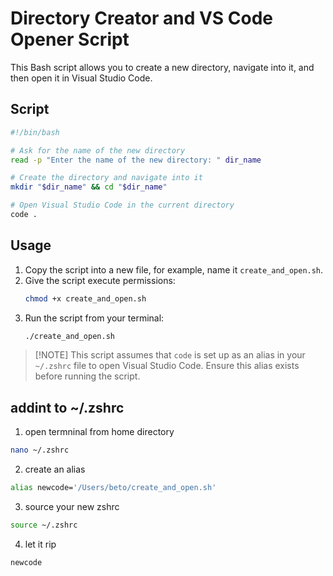 # Directory Creator and VS Code Opener Script

This Bash script allows you to create a new directory, navigate into it, and then open it in Visual Studio Code.

## Script

```bash
#!/bin/bash

# Ask for the name of the new directory
read -p "Enter the name of the new directory: " dir_name

# Create the directory and navigate into it
mkdir "$dir_name" && cd "$dir_name"

# Open Visual Studio Code in the current directory
code .
```

## Usage

1. Copy the script into a new file, for example, name it `create_and_open.sh`.
2. Give the script execute permissions:
   ```bash
   chmod +x create_and_open.sh
   ```
3. Run the script from your terminal:
   ```bash
   ./create_and_open.sh
   ```

> [!NOTE] This script assumes that `code` is set up as an alias in your `~/.zshrc` file to open Visual Studio Code. Ensure this alias exists before running the script.

## addint to ~/.zshrc

1. open termninal from home directory
```bash
nano ~/.zshrc
```
2. create an alias 
```bash
alias newcode='/Users/beto/create_and_open.sh'
```
3. source your new zshrc
```bash
source ~/.zshrc
```
4. let it rip
```bash
newcode
```


